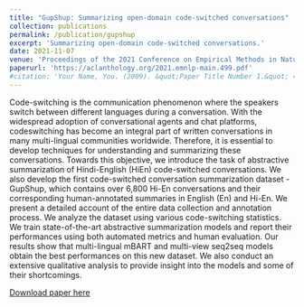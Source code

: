 ```yaml
---
title: "GupShup: Summarizing open-domain code-switched conversations"
collection: publications
permalink: /publication/gupshup
excerpt: 'Summarizing open-domain code-switched conversations.'
date: 2021-11-07
venue: 'Proceedings of the 2021 Conference on Empirical Methods in Natural Language Processing'
paperurl: 'https://aclanthology.org/2021.emnlp-main.499.pdf'
#citation: 'Your Name, You. (2009). &quot;Paper Title Number 1.&quot; <i>Journal 1</i>. 1(1).'
---
```

Code-switching is the communication phenomenon where the speakers switch between different languages during a conversation. With the widespread adoption of conversational agents and chat platforms, codeswitching has become an integral part of written conversations in many multi-lingual communities worldwide. Therefore, it is essential
to develop techniques for understanding and
summarizing these conversations. Towards
this objective, we introduce the task of abstractive summarization of Hindi-English (HiEn) code-switched conversations. We also
develop the first code-switched conversation
summarization dataset - GupShup, which contains over 6,800 Hi-En conversations and their
corresponding human-annotated summaries in
English (En) and Hi-En. We present a detailed account of the entire data collection and
annotation process. We analyze the dataset
using various code-switching statistics. We
train state-of-the-art abstractive summarization models and report their performances using both automated metrics and human evaluation. Our results show that multi-lingual
mBART and multi-view seq2seq models obtain the best performances on this new dataset.
We also conduct an extensive qualitative analysis to provide insight into the models and some
of their shortcomings.

[Download paper here](https://aclanthology.org/2021.emnlp-main.499.pdf)

<!-- Recommended citation: Your Name, You. (2009). "Paper Title Number 1." <i>Journal 1</i>. 1(1). -->